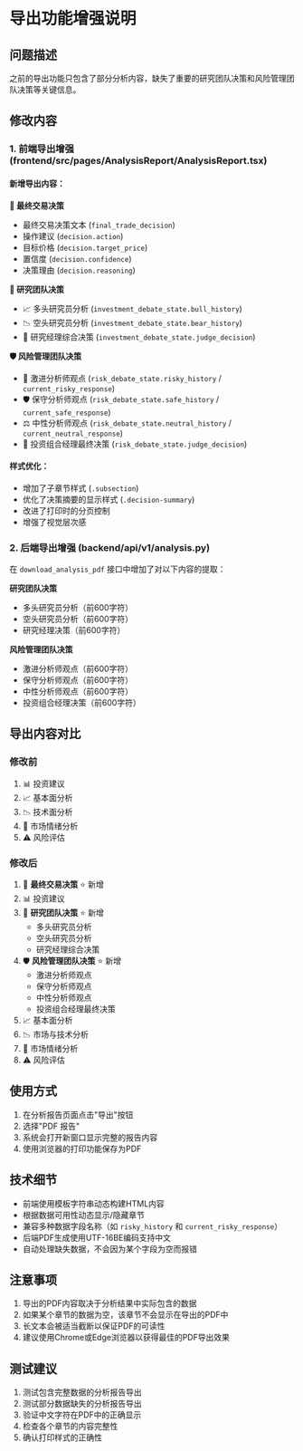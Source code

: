 # 导出功能增强说明

## 问题描述

之前的导出功能只包含了部分分析内容，缺失了重要的研究团队决策和风险管理团队决策等关键信息。

## 修改内容

### 1. 前端导出增强 (frontend/src/pages/AnalysisReport/AnalysisReport.tsx)

#### 新增导出内容：

**🎯 最终交易决策**
- 最终交易决策文本 (`final_trade_decision`)
- 操作建议 (`decision.action`)
- 目标价格 (`decision.target_price`)
- 置信度 (`decision.confidence`)
- 决策理由 (`decision.reasoning`)

**🔬 研究团队决策**
- 📈 多头研究员分析 (`investment_debate_state.bull_history`)
- 📉 空头研究员分析 (`investment_debate_state.bear_history`)
- 🎯 研究经理综合决策 (`investment_debate_state.judge_decision`)

**🛡️ 风险管理团队决策**
- 🚀 激进分析师观点 (`risk_debate_state.risky_history` / `current_risky_response`)
- 🛡️ 保守分析师观点 (`risk_debate_state.safe_history` / `current_safe_response`)
- ⚖️ 中性分析师观点 (`risk_debate_state.neutral_history` / `current_neutral_response`)
- 🎯 投资组合经理最终决策 (`risk_debate_state.judge_decision`)

#### 样式优化：
- 增加了子章节样式 (`.subsection`)
- 优化了决策摘要的显示样式 (`.decision-summary`)
- 改进了打印时的分页控制
- 增强了视觉层次感

### 2. 后端导出增强 (backend/api/v1/analysis.py)

在 `download_analysis_pdf` 接口中增加了对以下内容的提取：

**研究团队决策**
- 多头研究员分析（前600字符）
- 空头研究员分析（前600字符）
- 研究经理决策（前600字符）

**风险管理团队决策**
- 激进分析师观点（前600字符）
- 保守分析师观点（前600字符）
- 中性分析师观点（前600字符）
- 投资组合经理决策（前600字符）

## 导出内容对比

### 修改前
1. 📊 投资建议
2. 📈 基本面分析
3. 📉 技术面分析
4. 💭 市场情绪分析
5. ⚠️ 风险评估

### 修改后
1. 🎯 **最终交易决策** ⭐ 新增
2. 📊 投资建议
3. 🔬 **研究团队决策** ⭐ 新增
   - 多头研究员分析
   - 空头研究员分析
   - 研究经理综合决策
4. 🛡️ **风险管理团队决策** ⭐ 新增
   - 激进分析师观点
   - 保守分析师观点
   - 中性分析师观点
   - 投资组合经理最终决策
5. 📈 基本面分析
6. 📉 市场与技术分析
7. 💭 市场情绪分析
8. ⚠️ 风险评估

## 使用方式

1. 在分析报告页面点击"导出"按钮
2. 选择"PDF 报告"
3. 系统会打开新窗口显示完整的报告内容
4. 使用浏览器的打印功能保存为PDF

## 技术细节

- 前端使用模板字符串动态构建HTML内容
- 根据数据可用性动态显示/隐藏章节
- 兼容多种数据字段名称（如 `risky_history` 和 `current_risky_response`）
- 后端PDF生成使用UTF-16BE编码支持中文
- 自动处理缺失数据，不会因为某个字段为空而报错

## 注意事项

1. 导出的PDF内容取决于分析结果中实际包含的数据
2. 如果某个章节的数据为空，该章节不会显示在导出的PDF中
3. 长文本会被适当截断以保证PDF的可读性
4. 建议使用Chrome或Edge浏览器以获得最佳的PDF导出效果

## 测试建议

1. 测试包含完整数据的分析报告导出
2. 测试部分数据缺失的分析报告导出
3. 验证中文字符在PDF中的正确显示
4. 检查各个章节的内容完整性
5. 确认打印样式的正确性
